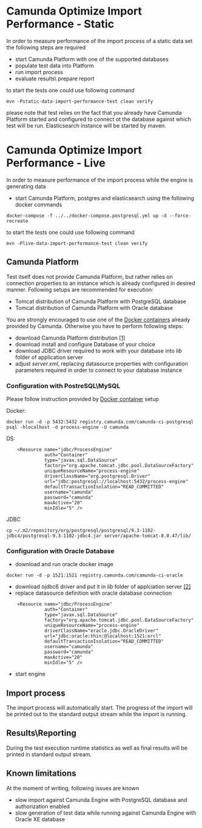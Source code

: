 # Camunda Optimize Import Performance - Static

In order to measure performance of the import process of a static data set the following steps are required

* start Camunda Platform with one of the supported databases 
* populate test data into Platform 
* run import process 
* evaluate results\ prepare report 

to start the tests one could use following command

```
mvn -Pstatic-data-import-performance-test clean verify
```

please note that test relies on the fact that you already have Camunda Platform started and 
configured to connect ot the database against which test will be run. Elasticsearch
instance will be started by maven.

# Camunda Optimize Import Performance - Live

In order to measure performance of the import process while the engine is generating data

* start Camunda Platform, postgres and elasticsearch using the following docker commands

```
docker-compose -f ../../docker-compose.postgresql.yml up -d --force-recreate
```

to start the tests one could use following command

```
mvn -Plive-data-import-performance-test clean verify
```



## Camunda Platform 

Test itself does not provide Camunda Platform, but rather relies on connection properties to an instance 
which is already configured in desired manner. Following setups are recommended for execution: 

* Tomcat distribution of Camunda Platform with PostgreSQL database 
* Tomcat distribution of Camunda Platform with Oracle database

You are strongly encouraged to use one of the [Docker containers][docker-containers] already provided by 
Camunda. Otherwise you have to perform following steps: 

* download Camunda Platform distribution [[1]][camunda-distro]
* download install and configure Database of your choice 
* download JDBC driver required to work with your database into _lib_ folder of application server
* adjust _server.xml_, replacing datasource properties with configuration parameters required in order
to connect to your database instance

### Configuration with PostreSQL\MySQL

Please follow instruction provided by [Docker container][docker-containers] setup

Docker: 
```
docker run -d -p 5432:5432 registry.camunda.com/camunda-ci-postgresql
psql -hlocalhost -d process-engine -U camunda
```

DS: 
```
    <Resource name="jdbc/ProcessEngine"
              auth="Container"
              type="javax.sql.DataSource"
              factory="org.apache.tomcat.jdbc.pool.DataSourceFactory"
              uniqueResourceName="process-engine"
              driverClassName="org.postgresql.Driver"
              url="jdbc:postgresql://localhost:5432/process-engine"
              defaultTransactionIsolation="READ_COMMITTED"
              username="camunda"  
              password="camunda"
              maxActive="20"
              minIdle="5" />
```

JDBC
```
cp ~/.m2/repository/org/postgresql/postgresql/9.3-1102-jdbc4/postgresql-9.3-1102-jdbc4.jar server/apache-tomcat-8.0.47/lib/
```

### Configuration with Oracle Database

* download and run oracle docker image 
```
docker run -d -p 1521:1521 registry.camunda.com/camunda-ci-oracle
```
* download ojdbc6 driver and put it in _lib_ folder of applciation server [[2]][ojdbc6]
* replace datasource definition with oracle database connection
```
    <Resource name="jdbc/ProcessEngine"
              auth="Container"
              type="javax.sql.DataSource" 
              factory="org.apache.tomcat.jdbc.pool.DataSourceFactory"
              uniqueResourceName="process-engine"
              driverClassName="oracle.jdbc.OracleDriver" 
              url="jdbc:oracle:thin:@localhost:1521:orcl"
              defaultTransactionIsolation="READ_COMMITTED"
              username="camunda"  
              password="camunda"
              maxActive="20"
              minIdle="5" />
```
* start engine

  
## Import process 

The import process will automatically start. The progress of the import will be printed out to the standard output stream while the import is running.
 
## Results\Reporting 

During the test execution runtime statistics as well as final results will be printed in standard output stream. 

## Known limitations

At the moment of writing, following issues are known

* slow import against Camunda Engine with PostgreSQL database and authorization enabled 
* slow generation of test data while running against Camunda Engine with Oracle XE database

[docker-containers]: https://github.com/camunda/docker-camunda-bpm-platform
[camunda-distro]: https://camunda.org/release/camunda-bpm/tomcat/
[ojdbc6]: https://app.camunda.com/nexus/service/local/repositories/thirdparty/content/com/oracle/jdbc/ojdbc6/12.1.0.2/ojdbc6-12.1.0.2.jar
